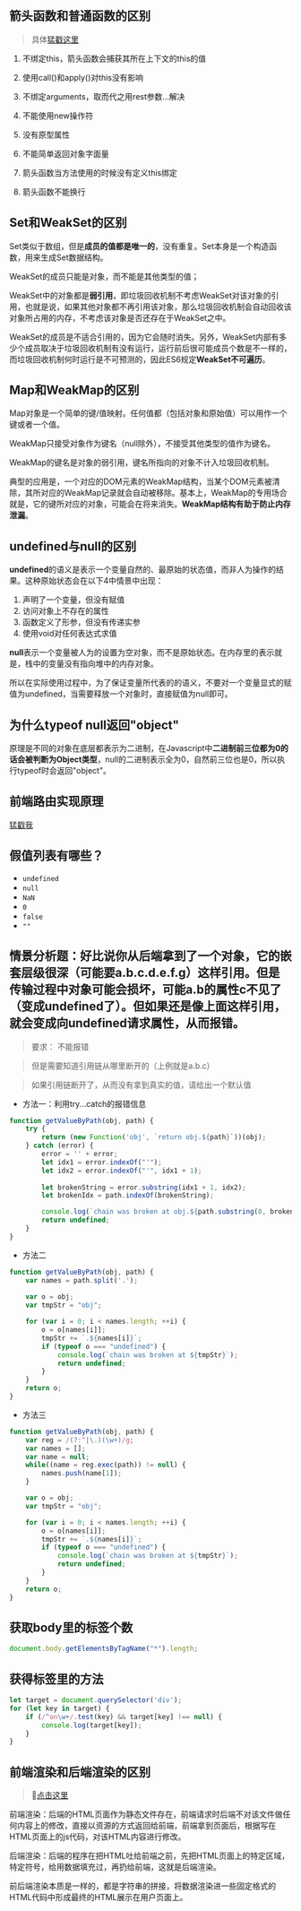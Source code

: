 ## 箭头函数和普通函数的区别

  > 具体[猛戳这里](<https://www.jianshu.com/p/eca50cc933b7>)

  1. 不绑定this，箭头函数会捕获其所在上下文的this的值
     
  2. 使用call()和apply()对this没有影响
     
  3. 不绑定arguments，取而代之用rest参数...解决
     
  4. 不能使用new操作符
     
  5. 没有原型属性
     
  6. 不能简单返回对象字面量
     
  7. 箭头函数当方法使用的时候没有定义this绑定
     
  8. 箭头函数不能换行

## Set和WeakSet的区别

Set类似于数组，但是**成员的值都是唯一的**，没有重复。Set本身是一个构造函数，用来生成Set数据结构。

WeakSet的成员只能是对象，而不能是其他类型的值；

WeakSet中的对象都是**弱引用**，即垃圾回收机制不考虑WeakSet对该对象的引用，也就是说，如果其他对象都不再引用该对象，那么垃圾回收机制会自动回收该对象所占用的内存，不考虑该对象是否还存在于WeakSet之中。

WeakSet的成员是不适合引用的，因为它会随时消失。另外，WeakSet内部有多少个成员取决于垃圾回收机制有没有运行，运行前后很可能成员个数是不一样的，而垃圾回收机制何时运行是不可预测的，因此ES6规定**WeakSet不可遍历**。

## Map和WeakMap的区别

Map对象是一个简单的键/值映射。任何值都（包括对象和原始值）可以用作一个键或者一个值。

WeakMap只接受对象作为键名（null除外），不接受其他类型的值作为键名。

WeakMap的键名是对象的弱引用，键名所指向的对象不计入垃圾回收机制。

典型的应用是，一个对应的DOM元素的WeakMap结构，当某个DOM元素被清除，其所对应的WeakMap记录就会自动被移除。基本上，WeakMap的专用场合就是，它的键所对应的对象，可能会在将来消失。**WeakMap结构有助于防止内存泄漏**。

## undefined与null的区别

**undefined**的语义是表示一个变量自然的、最原始的状态值，而非人为操作的结果。这种原始状态会在以下4中情景中出现：

1. 声明了一个变量，但没有赋值
2. 访问对象上不存在的属性
3. 函数定义了形参，但没有传递实参
4. 使用void对任何表达式求值

**null**表示一个变量被人为的设置为空对象，而不是原始状态。在内存里的表示就是，栈中的变量没有指向堆中的内存对象。

所以在实际使用过程中，为了保证变量所代表的的语义，不要对一个变量显式的赋值为undefined，当需要释放一个对象时，直接赋值为null即可。

## 为什么typeof null返回"object"

原理是不同的对象在底层都表示为二进制，在Javascript中**二进制前三位都为0的话会被判断为Object类型**，null的二进制表示全为0，自然前三位也是0，所以执行typeof时会返回"object"。

## 前端路由实现原理

[猛戳我](https://github.com/SanQiG/Front-End-Summary/blob/master/JavaScript/%E5%89%8D%E7%AB%AF%E8%B7%AF%E7%94%B1%E8%B7%B3%E8%BD%AC%E5%8E%9F%E7%90%86.md)

## 假值列表有哪些？

- `undefined`
- `null`
- `NaN`
- `0`
- `false`
- `""`

## 情景分析题：好比说你从后端拿到了一个对象，它的嵌套层级很深（可能要a.b.c.d.e.f.g）这样引用。但是传输过程中对象可能会损坏，可能a.b的属性c不见了（变成undefined了）。但如果还是像上面这样引用，就会变成向undefined请求属性，从而报错。

> 要求：
> 不能报错

> 但是需要知道引用链从哪里断开的（上例就是a.b.c）

> 如果引用链断开了，从而没有拿到真实的值，请给出一个默认值

- 方法一：利用try...catch的报错信息

```javascript
function getValueByPath(obj, path) {
	try {
		return (new Function('obj', `return obj.${path}`))(obj);
	} catch (error) {
		error = '' + error;
		let idx1 = error.indexOf("'");
		let idx2 = error.indexOf("'", idx1 + 1);
		
		let brokenString = error.substring(idx1 + 1, idx2);
		let brokenIdx = path.indexOf(brokenString);

		console.log(`chain was broken at obj.${path.substring(0, brokenIdx - 1)}`);
		return undefined;
	}
}
```

- 方法二

```javascript
function getValueByPath(obj, path) {
	var names = path.split('.');
	
	var o = obj;
	var tmpStr = "obj";

	for (var i = 0; i < names.length; ++i) {
		o = o[names[i]];
		tmpStr += `.${names[i]}`;
		if (typeof o === "undefined") {
			console.log(`chain was broken at ${tmpStr}`);
			return undefined;
		}
	}
	return o;
}
```

- 方法三

```javascript
function getValueByPath(obj, path) {
	var reg = /(?:^|\.)(\w+)/g;
	var names = [];
	var name = null;
	while((name = reg.exec(path)) != null) {
		names.push(name[1]);
	}

	var o = obj;
	var tmpStr = "obj";

	for (var i = 0; i < names.length; ++i) {
		o = o[names[i]];
		tmpStr += `.${names[i]}`;
		if (typeof o === "undefined") {
			console.log(`chain was broken at ${tmpStr}`);
			return undefined;
		}
	}
	return o;
}
```

## 获取body里的标签个数

```javascript
document.body.getElementsByTagName("*").length;
```

## 获得标签里的方法
```javascript
let target = document.querySelector('div');
for (let key in target) {
	if (/^on\w+/.test(key) && target[key] !== null) {
		console.log(target[key]);
	}
}
```

## 前端渲染和后端渲染的区别

> 🔎[点击这里](https://www.manster.me/?p=473)

前端渲染：后端的HTML页面作为静态文件存在，前端请求时后端不对该文件做任何内容上的修改，直接以资源的方式返回给前端，前端拿到页面后，根据写在HTML页面上的js代码，对该HTML内容进行修改。

后端渲染：后端的程序在把HTML吐给前端之前，先把HTML页面上的特定区域，特定符号，给用数据填充过，再扔给前端，这就是后端渲染。

前后端渲染本质是一样的，都是字符串的拼接，将数据渲染进一些固定格式的HTML代码中形成最终的HTML展示在用户页面上。
